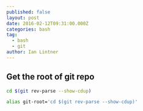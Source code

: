 ```yaml
---
published: false
layout: post
date: 2016-02-12T09:31:00.000Z
categories: bash
tag: 
  - bash
  - git
author: Ian Lintner
---
```


## Get the root of git repo

```bash
cd $(git rev-parse --show-cdup)
```

```bash
alias git-root='cd $(git rev-parse --show-cdup)'
```